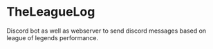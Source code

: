 # TheLeagueLog
Discord bot as well as webserver to send discord messages based on league of legends performance.
